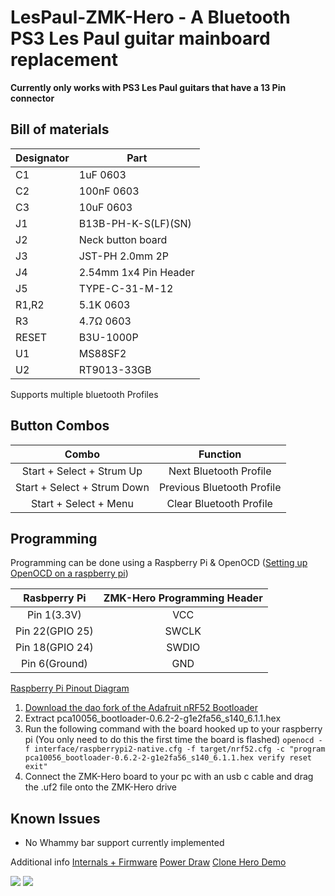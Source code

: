 # LesPaul-ZMK-Hero - A Bluetooth PS3 Les Paul guitar mainboard replacement
**Currently only works with PS3 Les Paul guitars that have a 13 Pin connector**

## Bill of materials
| **Designator** | **Part**              |
|----------------|-----------------------|
| C1             | 1uF 0603              |
| C2             | 100nF 0603            |
| C3             | 10uF 0603             |
| J1             | B13B-PH-K-S(LF)(SN)   |
| J2             | Neck button board     |
| J3             | JST-PH 2.0mm 2P       |
| J4             | 2.54mm 1x4 Pin Header |'
| J5             | TYPE-C-31-M-12        |
| R1,R2          | 5.1K 0603             |
| R3             | 4.7Ω 0603             |
| RESET          | B3U-1000P             |
| U1             | MS88SF2               |
| U2             | RT9013-33GB           |

Supports multiple bluetooth Profiles
## Button Combos
|            Combo            |          Function          |
|:---------------------------:|:--------------------------:|
|   Start + Select + Strum Up |   Next Bluetooth Profile   |
| Start + Select + Strum Down | Previous Bluetooth Profile |
|       Start + Select + Menu |   Clear Bluetooth Profile  |

## Programming
Programming can be done using a Raspberry Pi & OpenOCD ([Setting up OpenOCD on a raspberry pi](https://learn.adafruit.com/programming-microcontrollers-using-openocd-on-raspberry-pi/overview))

|            Rasbperry Pi            |          ZMK-Hero Programming Header         |
|:---------------------------:|:--------------------------:|
|   Pin 1(3.3V) |   VCC   |
| Pin 22(GPIO 25) | SWCLK |
| Pin 18(GPIO 24) | SWDIO |
| Pin 6(Ground) | GND |

[Raspberry Pi Pinout Diagram](https://pinout.xyz/)

1. [Download the dao fork of the Adafruit nRF52 Bootloader](https://github.com/yumagulovrn/Adafruit_nRF52_Bootloader/releases/download/0.6.2-dao/adafruit-nrf52-bootloader-dao-0.6.2.zip)
2. Extract pca10056_bootloader-0.6.2-2-g1e2fa56_s140_6.1.1.hex
3. Run the following command with the board hooked up to your raspberry pi (You only need to do this the first time the board is flashed)
`openocd -f interface/raspberrypi2-native.cfg -f target/nrf52.cfg -c "program pca10056_bootloader-0.6.2-2-g1e2fa56_s140_6.1.1.hex verify reset exit"`
4. Connect the ZMK-Hero board to your pc with an usb c cable and drag the .uf2 file onto the ZMK-Hero drive

## Known Issues
- No Whammy bar support currently implemented

Additional info
[Internals + Firmware](https://twitter.com/MartinRefseth/status/1604121572415098881)
[Power Draw](https://twitter.com/MartinRefseth/status/1604466277937995782)
[Clone Hero Demo](https://twitter.com/MartinRefseth/status/1604121736668098561)

![](https://i.imgur.com/Ys7u5M7.jpg)
![](https://i.imgur.com/s9LMdZS.png)
